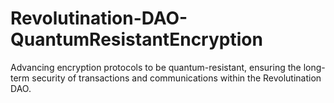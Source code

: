 # Revolutination-DAO-QuantumResistantEncryption
Advancing encryption protocols to be quantum-resistant, ensuring the long-term security of transactions and communications within the Revolutination DAO.
